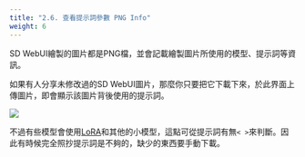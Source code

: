 ```yaml
---
title: "2.6. 查看提示詞參數 PNG Info"
weight: 6
---
```


SD WebUI繪製的圖片都是PNG檔，並會記載繪製圖片所使用的模型、提示詞等資訊。

如果有人分享未修改過的SD WebUI圖片，那麼你只要把它下載下來，於此界面上傳圖片，即會顯示該圖片背後使用的提示詞。

![](/posts/stable-diffusion-webui-manuals/images/FgnyaOB.webp)

不過有些模型會使用[LoRA](/posts/stable-diffusion-webui-manuals/features/extra-networks/)和其他的小模型，這點可從提示詞有無`< >`來判斷。因此有時候完全照抄提示詞是不夠的，缺少的東西要手動下載。
